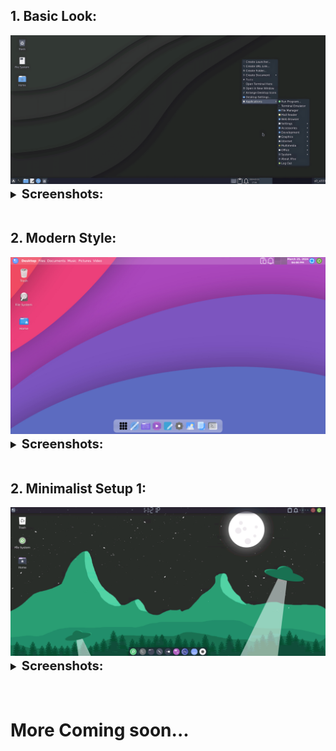 ## 1. Basic Look:

<center><img src="images/xfce/1_look/look.png"></center>

<details style ="font-size: larger">
<summary><b style ="font-size: larger">Screenshots: </b></summary>
<img src="images/xfce/1_look/desktop.png">
</details>

<br>

## 2. Modern Style:

<center><img src="images/xfce/2_look/desktop.png"></center>

<details style ="font-size: larger">
<summary><b style ="font-size: larger">Screenshots: </b></summary>

|Apps|Terminal|
|--|--|
|![img](images/xfce/2_look/applications.png)|![img](images/xfce/2_look/terminal.png)|

|App Search|Hover Effect|
|--|--|
|![img](images/xfce/2_look/search_menu.png)|![img](images/xfce/2_look/hover_effect.gif)|

</details>
<br>

## 2. Minimalist Setup 1:

<center><img src="images/xfce/3_look/desktop.png"></center>

<details style ="font-size: larger">
<summary><b style ="font-size: larger">Screenshots: </b></summary>

|Apps|Panel|App Search|
|--|--|--|
|![img](images/xfce/3_look/apps.png)|![img](images/xfce/3_look/extra.png)|![img](images/xfce/3_look/app-search.png)|

</details>
<br>
<br>

# More Coming soon...